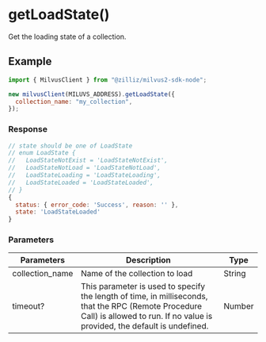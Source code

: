 # getLoadState()

Get the loading state of a collection.

## Example

```javascript
import { MilvusClient } from "@zilliz/milvus2-sdk-node";

new milvusClient(MILUVS_ADDRESS).getLoadState({
  collection_name: "my_collection",
});
```

### Response

```javascript
// state should be one of LoadState
// enum LoadState {
//   LoadStateNotExist = 'LoadStateNotExist',
//   LoadStateNotLoad = 'LoadStateNotLoad',
//   LoadStateLoading = 'LoadStateLoading',
//   LoadStateLoaded = 'LoadStateLoaded',
// }
{
  status: { error_code: 'Success', reason: '' },
  state: 'LoadStateLoaded'
}
```

### Parameters

| Parameters      | Description                                                                                                                                                                       | Type   |
| --------------- | --------------------------------------------------------------------------------------------------------------------------------------------------------------------------------- | ------ |
| collection_name | Name of the collection to load                                                                                                                                                    | String |
| timeout?        | This parameter is used to specify the length of time, in milliseconds, that the RPC (Remote Procedure Call) is allowed to run. If no value is provided, the default is undefined. | Number |
